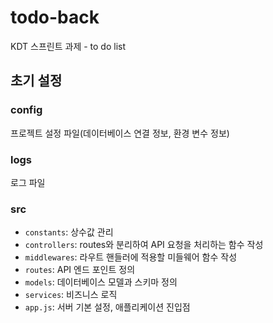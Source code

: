 # todo-back
KDT 스프린트 과제 - to do list

## 초기 설정
### config
프로젝트 설정 파일(데이터베이스 연결 정보, 환경 변수 정보)

### logs
로그 파일

### src
- `constants`: 상수값 관리
- `controllers`: routes와 분리하여 API 요청을 처리하는 함수 작성
- `middlewares`: 라우트 핸들러에 적용할 미들웨어 함수 작성
- `routes`: API 엔드 포인트 정의
- `models`: 데이터베이스 모델과 스키마 정의
- `services`: 비즈니스 로직
- `app.js`: 서버 기본 설정, 애플리케이션 진입점